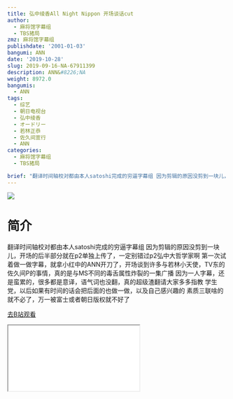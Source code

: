 ```yaml
---
title: 弘中绫香All Night Nippon 开场谈话cut
author:
  - 麻将馆字幕组
  - TBS猪局
zmz: 麻将馆字幕组
publishdate: '2001-01-03'
bangumi: ANN
date: '2019-10-28'
slug: 2019-09-16-NA-67911399
description: ANN&#8226;NA
weight: 8972.0
bangumis:
  - ANN
tags:
  - 综艺
  - 朝日电视台
  - 弘中绫香
  - オードリー
  - 若林正恭
  - 佐久间宣行
  - ANN
categories:
  - 麻将馆字幕组
  - TBS猪局

brief: "翻译时间轴校对都由本人satoshi完成的穷逼字幕组 因为剪辑的原因没剪到一块儿，开场的后半部分就在p2单独上传了，一定别错过p2弘中大哲学家啊 第一次试着做一做字幕，就拿小红中的ANN开刀了，开场谈到许多与若林小天使，TV东的佐久间P的事情，真的是与MS不同的毒舌属性炸裂的一集广播 因为一人字幕，还是蛮累的，很多都是意译，语气词也没翻，真的超级渣翻请大家多多指教 学生党，以后如果有时间的话会把后面的也做一做，以及自己感兴趣的 素质三联啥的就不必了，万一被富士或者朝日版权就不好了"
---
```

![](https://raw.githubusercontent.com/tcgriffith/owaraisite/master/static/tmpimg/3dbff08ed712d25dc59e7382a72ff36d27a914d1.jpg.480.jpg)
# 简介  
翻译时间轴校对都由本人satoshi完成的穷逼字幕组
因为剪辑的原因没剪到一块儿，开场的后半部分就在p2单独上传了，一定别错过p2弘中大哲学家啊
第一次试着做一做字幕，就拿小红中的ANN开刀了，开场谈到许多与若林小天使，TV东的佐久间P的事情，真的是与MS不同的毒舌属性炸裂的一集广播
因为一人字幕，还是蛮累的，很多都是意译，语气词也没翻，真的超级渣翻请大家多多指教
学生党，以后如果有时间的话会把后面的也做一做，以及自己感兴趣的
素质三联啥的就不必了，万一被富士或者朝日版权就不好了  

[去B站观看](https://www.bilibili.com/video/av67911399/)
<div class ="resp-container"><iframe class="testiframe" src="//player.bilibili.com/player.html?aid=67911399"", scrolling="no", allowfullscreen="true" > </iframe></div> 
